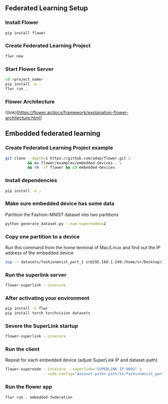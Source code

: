 ## Federated Learning Setup

### Install Flower
```bash
pip install flower
```

### Create Federated Learning Project
```bash
flwr new
```

### Start Flower Server
```bash
cd <project_name>
pip install -e .
flwr run .
```


### Flower Architecture
!(link)[https://flower.ai/docs/framework/explanation-flower-architecture.html]


## Embedded federated learning

### Create Federated Learning Project example
```bash
git clone --depth=1 https://github.com/adap/flower.git \
          && mv flower/examples/embedded-devices . \
          && rm -rf flower && cd embedded-devices
```

### Install dependencies
```bash
pip install -e .
```

### Make sure embedded device has some data
Partition the Fashion-MNIST dataset into two partitions
```bash
python generate_dataset.py --num-supernodes=2
```

### Copy one partition to a device
Run this command from the home terminal of Mac/Linux and find out the IP address of the embedded device 
```bash
scp -r datasets/fashionmnist_part_1 sr@192.168.1.249:/home/sr/Desktop/fl_sys
```

### Run the superlink server
```bash
flower-superlink --insecure
```

### After activating your environment
```bash
pip install -U flwr
pip install torch torchvision datasets
```
### Severe the SuperLink startup
```bash
flower-superlink --insecure
```


### Run the client
Repeat for each embedded device (adjust SuperLink IP and dataset-path)
```bash
flower-supernode --insecure --superlink="SUPERLINK_IP:9092" \
                 --node-config="dataset-path='path/to/fashionmnist_part_1'"
```

### Run the flower app
```bash
flwr run . embedded-federation
```
